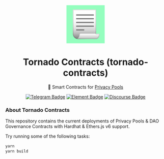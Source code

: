 <div class="hero" align="center">

<img src="./logo2.png">

# Tornado Contracts (tornado-contracts)

📃 Smart Contracts for [Privacy Pools](https://www.forbes.com/sites/tomerniv/2023/09/07/privacy-pools-bridging-the-gap-between-blockchain-and-regulatory-compliance)

[![Telegram Badge](https://img.shields.io/badge/Join%20Group-telegram?style=flat&logo=telegram&color=blue&link=https%3A%2F%2Ft.me%2Ftornadoofficial)](https://t.me/tornadoofficial) [![Element Badge](https://img.shields.io/badge/Join%20Element%20Chat-Element?style=flat&logo=element&color=green&link=https%3A%2F%2Felement.tornadocash.social%2F)](https://element.tornadocash.social) [![Discourse Badge](https://img.shields.io/badge/Discourse-Discourse?style=flat&logo=Discourse&color=black&link=https%3A%2F%2Fforum.tornado.ws%2F)](https://forum.tornado.ws/)

</div>

### About Tornado Contracts

This repository contains the current deployments of Privacy Pools & DAO Governance Contracts with Hardhat & Ethers.js v6 support.

Try running some of the following tasks:

```shell
yarn
yarn build
```
